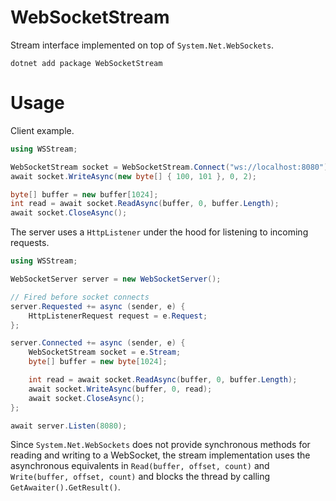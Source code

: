 # WebSocketStream

Stream interface implemented on top of `System.Net.WebSockets`.

    dotnet add package WebSocketStream

# Usage

Client example.

```C#
using WSStream;

WebSocketStream socket = WebSocketStream.Connect("ws://localhost:8080");
await socket.WriteAsync(new byte[] { 100, 101 }, 0, 2);

byte[] buffer = new buffer[1024];
int read = await socket.ReadAsync(buffer, 0, buffer.Length);
await socket.CloseAsync();
```

The server uses a `HttpListener` under the hood for listening to incoming requests.

```C#
using WSStream;

WebSocketServer server = new WebSocketServer();

// Fired before socket connects
server.Requested += async (sender, e) {
    HttpListenerRequest request = e.Request;
};

server.Connected += async (sender, e) {
    WebSocketStream socket = e.Stream;
    byte[] buffer = new byte[1024];

    int read = await socket.ReadAsync(buffer, 0, buffer.Length);
    await socket.WriteAsync(buffer, 0, read);
    await socket.CloseAsync();
};

await server.Listen(8080);
```

Since `System.Net.WebSockets` does not provide synchronous methods for reading and writing to a WebSocket, the stream implementation uses the asynchronous equivalents in `Read(buffer, offset, count)` and `Write(buffer, offset, count)` and blocks the thread by calling `GetAwaiter().GetResult()`.
